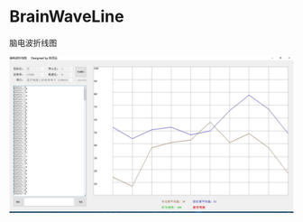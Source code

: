 # BrainWaveLine
脑电波折线图


![软件主界面][5]

[5]: https://raw.githubusercontent.com/chenjingyuanku/BrainWaveLine/master/images/window.jpg
